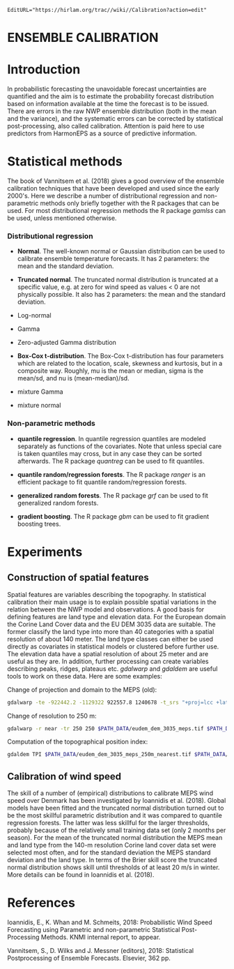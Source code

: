 ```@meta
EditURL="https://hirlam.org/trac//wiki//Calibration?action=edit"
```

# ENSEMBLE CALIBRATION


# Introduction
In probabilistic forecasting the unavoidable forecast uncertainties are quantified and the aim is to estimate the probability forecast distribution based on information available at the time the forecast is to be issued. There are errors in the raw NWP ensemble distribution (both in the mean and the variance), and the systematic errors can be corrected by statistical post-processing, also called calibration. Attention is paid here to use predictors from HarmonEPS as a source of predictive information. 

# Statistical methods
The book of Vannitsem et al. (2018) gives a good overview of the ensemble calibration techniques that have been developed and used since the early 2000's. Here we describe a number of distributional regression and non-parametric methods only briefly together with the R packages that can be used. For most distributional regression methods the R package *gamlss* can be used, unless mentioned otherwise.
 
### Distributional regression
* **Normal**. The well-known normal or Gaussian distribution can be used to calibrate ensemble temperature forecasts. It has 2 parameters: the mean and the standard deviation. 

* **Truncated normal**. The truncated normal distribution is truncated at a specific value, e.g. at zero for wind speed as values < 0 are not physically possible. It also has 2 parameters: the mean and the standard deviation. 

* Log-normal

* Gamma

* Zero-adjusted Gamma distribution

* **Box-Cox t-distribution**. The Box-Cox t-distribution has four parameters which are related to the location, scale, skewness and kurtosis, but in a composite way. Roughly, mu is the mean or median, sigma is the mean/sd, and nu is (mean-median)/sd. 

* mixture Gamma

* mixture normal

### Non-parametric methods
* **quantile regression**. In quantile regression quantiles are modeled separately as functions of the covariates. Note that unless special care is taken quantiles may cross, but in any case they can be sorted afterwards. The R package *quantreg* can be used to fit quantiles.

* **quantile random/regression forests**. The R package *ranger* is an efficient package to fit quantile random/regression forests.

* **generalized random forests**. The R package *grf* can be used to fit generalized random forests. 

* **gradient boosting**. The R package *gbm* can be used to fit gradient boosting trees.

# Experiments

## Construction of spatial features
Spatial features are variables describing the topography. In statistical calibration their main usage is to explain possible spatial variations in the relation between the NWP model and observations. A good basis for defining features are land type and elevation data. For the European domain the Corine Land Cover data and the EU DEM 3035 data are suitable. The former classify the land type into more than 40 categories with a spatial resolution of about 140 meter. The land type classes can either be used directly as covariates in statistical models or clustered before further use. The elevation data have a spatial resolution of about 25 meter and are useful as they are. In addition, further processing can create variables describing peaks, ridges, plateaus etc. *gdalwarp* and *gdaldem* are useful tools to work on these data. Here are some examples:


Change of projection and domain to the MEPS (old):
```bash
gdalwarp -te -922442.2 -1129322 922557.8 1240678 -t_srs "+proj=lcc +lat_0=63 +lon_0=15 +lat_1=63 +lat_2=63 +no_defs +R=6.371e+06" $PATH_DATA/eudem_dem_3035_europe.tif $PATH_DATA/eudem_dem_3035_meps.tif
```

Change of resolution to 250 m:
```bash
gdalwarp -r near -tr 250 250 $PATH_DATA/eudem_dem_3035_meps.tif $PATH_DATA/eudem_dem_3035_meps_250m_nearest.tif
```

Computation of the topographical position index:
```bash
gdaldem TPI $PATH_DATA/eudem_dem_3035_meps_250m_nearest.tif $PATH_DATA/eudem_dem_3035_meps_250m_nearest_TPI.tif
```


## Calibration of wind speed

The skill of a number of (empirical) distributions to calibrate MEPS wind speed over Denmark has been investigated by Ioannidis et al. (2018). Global models have been fitted and the truncated normal distribution turned out to be the most skillful parametric distribution and it was compared to quantile regression forests. The latter was less skillful for the larger thresholds, probably because of the relatively small training data set (only 2 months per season). For the mean of the truncated normal distribution the MEPS mean and land type from the 140-m resolution Corine land cover data set were selected most often, and for the standard deviation the MEPS standard deviation and the land type. In terms of the Brier skill score the truncated normal distribution shows skill until thresholds of at least 20 m/s in winter. More details can be found in Ioannidis et al. (2018). 

# References

Ioannidis, E., K. Whan and M. Schmeits, 2018: Probabilistic Wind Speed Forecasting using Parametric and non-parametric Statistical Post-Processing Methods. KNMI internal report, to appear.

Vannitsem, S., D. Wilks and J. Messner (editors), 2018: Statistical Postprocessing of Ensemble Forecasts. Elsevier, 362 pp.   